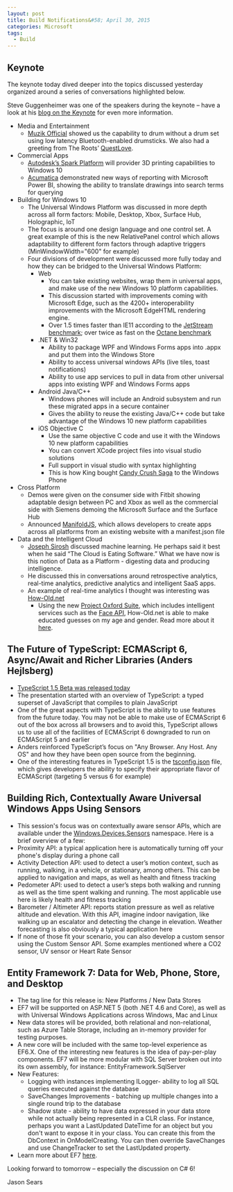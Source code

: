 ```yaml
---
layout: post
title: Build Notifications&#58; April 30, 2015
categories: Microsoft
tags:
  - Build
---
```


## Keynote
The keynote today dived deeper into the topics discussed yesterday organized around a series of conversations highlighted below.

Steve Guggenheimer was one of the speakers during the keynote – have a look at his <a href="http://blogs.msdn.com/b/stevengu/archive/2015/04/30/building-bridges-that-empower-developers.aspx">blog on the Keynote</a> for even more information.

- Media and Entertainment
    - <a href="https://www.muzikofficial.com/">Muzik Official</a> showed us the capability to drum without a drum set using low latency Bluetooth-enabled drumsticks. We also had a greeting from The Roots’ <a href="http://en.wikipedia.org/wiki/Questlove">QuestLove</a>.
- Commercial Apps
    - <a href="http://spark.autodesk.com/">Autodesk’s Spark Platform</a> will provider 3D printing capabilities to Windows 10
    - <a href="http://www.acumatica.com/">Acumatica</a> demonstrated new ways of reporting with Microsoft Power BI, showing the ability to translate drawings into search terms for querying
- Building for Windows 10
    - The Universal Windows Platform was discussed in more depth across all form factors: Mobile, Desktop, Xbox, Surface Hub, Holographic, IoT
    - The focus is around one design language and one control set. A great example of this is the new RelativePanel control which allows adaptability to different form factors through adaptive triggers (MinWindowWidth="600" for example)
    - Four divisions of development were discussed more fully today and how they can be bridged to the Universal Windows Platform:
        - Web
            - You can take existing websites, wrap them in universal apps, and make use of the new Windows 10 platform capabilities.
            - This discussion started with improvements coming with Microsoft Edge, such as the 4200+ interoperability improvements with the Microsoft EdgeHTML rendering engine.
            - Over 1.5 times faster than IE11 according to the <a href="http://browserbench.org/JetStream/">JetStream benchmark</a>; over twice as fast on the <a href="https://developers.google.com/octane/">Octane benchmark</a>
        - .NET & Win32
            - Ability to package WPF and Windows Forms apps into .appx and put them into the Windows Store
            - Ability to access universal windows APIs (live tiles, toast notifications)
            - Ability to use app services to pull in data from other universal apps into existing WPF and Windows Forms apps
        - Android Java/C++
            - Windows phones will include an Android subsystem and run these migrated apps in a secure container
            - Gives the ability to reuse the existing Java/C++ code but take advantage of the Windows 10 new platform capabilities
        - iOS Objective C
            - Use the same objective C code and use it with the Windows 10 new platform capabilities
            - You can convert XCode project files into visual studio solutions
            - Full support in visual studio with syntax highlighting
            - This is how King bought <a href="https://king.com/#!/play/candycrush">Candy Crush Saga</a> to the Windows Phone
- Cross Platform
    - Demos were given on the consumer side with Fitbit showing adaptable design between PC and Xbox as well as the commercial side with Siemens demoing the Microsoft Surface and the Surface Hub
    - Announced <a href="http://www.manifoldjs.com/">ManifoldJS</a>, which allows developers to create apps across all platforms from an existing website with a manifest.json file
- Data and the Intelligent Cloud
    - <a href="http://blogs.microsoft.com/blog/author/josephsirosh/">Joseph Sirosh</a> discussed machine learning. He perhaps said it best when he said “The Cloud is Eating Software.” What we have now is this notion of Data as a Platform - digesting data and producing intelligence.
    - He discussed this in conversations around retrospective analytics, real-time analytics, predictive analytics and intelligent SaaS apps.
    - An example of real-time analytics I thought was interesting was <a href="http://www.how-old.net/">How-Old.net</a>
        - Using the new <a href="http://www.projectoxford.ai/">Project Oxford Suite</a>, which includes intelligent services such as the <a href="http://gallery.azureml.net/MachineLearningAPI/b0b2598aa46c4f44a08af8891e415cc7">Face API</a>, How-Old.net is able to make educated guesses on my age and gender. Read more about it <a href="http://blogs.technet.com/b/machinelearning/archive/2015/04/29/fun-with-ml-stream-analytics-and-powerbi-observing-virality-in-real-time.aspx">here</a>.

## The Future of TypeScript: ECMAScript 6, Async/Await and Richer Libraries (Anders Hejlsberg)
- <a href="http://blogs.msdn.com/b/typescript/archive/2015/04/30/announcing-typescript-1-5-beta.aspx">TypeScript 1.5 Beta was released today</a>
- The presentation started with an overview of TypeScript: a typed superset of JavaScript that compiles to plain JavaScript
- One of the great aspects with TypeScript is the ability to use features from the future today. You may not be able to make use of ECMAScript 6 out of the box across all browsers and to avoid this, TypeScript allows us to use all of the facilities of ECMAScript 6 downgraded to run on ECMAScript 5 and earlier
- Anders reinforced TypeScript’s focus on "Any Browser. Any Host. Any OS" and how they have been open source from the beginning.
- One of the interesting features in TypeScript 1.5 is the <a href="https://github.com/Microsoft/TypeScript/wiki/tsconfig.json">tsconfig.json</a> file, which gives developers the ability to specify their appropriate flavor of ECMAScript (targeting 5 versus 6 for example)

## Building Rich, Contextually Aware Universal Windows Apps Using Sensors
- This session's focus was on contextually aware sensor APIs, which are available under the <a href="https://msdn.microsoft.com/library/windows.devices.sensors">Windows.Devices.Sensors</a> namespace. Here is a brief overview of a few:
- Proximity API: a typical application here is automatically turning off your phone's display during a phone call
- Activity Detection API: used to detect a user’s motion context, such as running, walking, in a vehicle, or stationary, among others. This can be applied to navigation and maps, as well as health and fitness tracking
- Pedometer API: used to detect a user’s steps both walking and running as well as the time spent walking and running. The most applicable use here is likely health and fitness tracking
- Barometer / Altimeter API: reports station pressure as well as relative altitude and elevation. With this API, imagine indoor navigation, like walking up an escalator and detecting the change in elevation. Weather forecasting is also obviously a typical application here
- If none of those fit your scenario, you can also develop a custom sensor using the Custom Sensor API. Some examples mentioned where a CO2 sensor, UV sensor or Heart Rate Sensor

## Entity Framework 7: Data for Web, Phone, Store, and Desktop
- The tag line for this release is: New Platforms / New Data Stores
- EF7 will be supported on ASP.NET 5 (both .NET 4.6 and Core), as well as with Universal Windows Applications across Windows, Mac and Linux
- New data stores will be provided, both relational and non-relational, such as Azure Table Storage, including an in-memory provider for testing purposes.
- A new core will be included with the same top-level experience as EF6.X. One of the interesting new features is the idea of pay-per-play components. EF7 will be more modular with SQL Server broken out into its own assembly, for instance: EntityFramework.SqlServer
- New Features:
    - Logging with instances implementing ILogger- ability to log all SQL queries executed against the database
    - SaveChanges Improvements - batching up multiple changes into a single round trip to the database
    - Shadow state - ability to have data expressed in your data store while not actually being represented in a CLR class. For instance, perhaps you want a LastUpdated DateTime for an object but you don't want to expose it in your class. You can create this from the DbContext in OnModelCreating. You can then override SaveChanges and use ChangeTracker to set the LastUpdated property.
- Learn more about EF7 <a href="http://aka.ms/aboutef7">here</a>.

Looking forward to tomorrow – especially the discussion on C# 6!

Jason Sears
